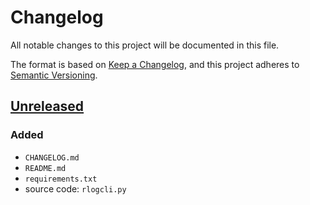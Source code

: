 # Changelog

All notable changes to this project will be documented in this file.

The format is based on [Keep a Changelog](https://keepachangelog.com/en/1.0.0/),
and this project adheres to [Semantic Versioning](https://semver.org/spec/v2.0.0.html).

## [Unreleased]

### Added
- `CHANGELOG.md`
- `README.md`
- `requirements.txt`
- source code: `rlogcli.py` 

[Unreleased]: https://github.com/eduardodsp/rlogcli/releases
